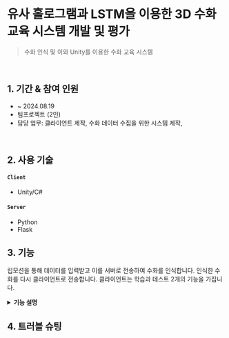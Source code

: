 # 유사 홀로그램과 LSTM을 이용한 3D 수화 교육 시스템 개발 및 평가
> 수화 인식 및 이와 Unity를 이용한 수화 교육 시스템

</br>

## 1. 기간 & 참여 인원
-  ~ 2024.08.19
- 팀프로젝트 (2인)
- 담당 업무: 클라이언트 제작, 수화 데이터 수집을 위한 시스템 제작, 
</br>

## 2. 사용 기술
#### `Client`
- Unity/C#

#### `Server`
- Python
- Flask

## 3. 기능
립모션을 통해 데이터를 입력받고 이를 서버로 전송하여 수화를 인식합니다.
인식한 수화를 다시 클라이언트로 전송합니다.
클라이언트는 학습과 테스트 2개의 기능을 가집니다.

<details>
<summary><b>기능 설명</b></summary>
<div markdown="1">
  
### 3.1 흐름도
![tmp6FC7](https://github.com/user-attachments/assets/77c7e7b6-8962-4db0-ba71-a41097e5a109)

### 3.2 립모션을 통한 데이터 입력

### 3.3 데이터 전송 및 수화 인식

### 3.4 학습 및 테스트 

</div>
</details>

## 4. 트러블 슈팅
